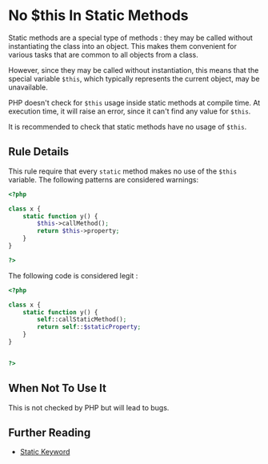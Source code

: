 <!-- Good Practices -->
# No $this In Static Methods

Static methods are a special type of methods : they may be called without instantiating the class into an object. This makes them convenient for various tasks that are common to all objects from a class.

However, since they may be called without instantiation, this means that the special variable `$this`, which typically represents the current object, may be unavailable.

PHP doesn't check for `$this` usage inside static methods at compile time. At execution time, it will raise an error, since it can't find any value for `$this`. 

It is recommended to check that static methods have no usage of `$this`. 

## Rule Details

This rule require that every `static` method makes no use of the `$this` variable. The following patterns are considered warnings:

```php
<?php

class x {
	static function y() {
		$this->callMethod();
		return $this->property;
	}
}

?>
```

The following code is considered legit : 

```php
<?php

class x {
	static function y() {
		self::callStaticMethod();
		return self::$staticProperty;
	}
}


?>
```
<!--
### Options
-->
## When Not To Use It

This is not checked by PHP but will lead to bugs.


## Further Reading
* [Static Keyword](http://php.net/manual/en/language.oop5.static.php)
